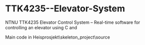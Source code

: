 # TTK4235--Elevator-System
 NTNU TTK4235 Elevator Control System – Real-time software for controlling an elevator using C and

Main code in Heisprosjekt\skeleton_project\source
